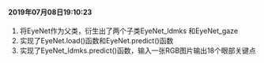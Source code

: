 #### 2019年07月08日19:10:23

1. 将EyeNet作为父类，衍生出了两个子类EyeNet_ldmks 和EyeNet_gaze
2. 实现了EyeNet.load()函数和EyeNet.predict()函数
3. 实现了EyeNet_ldmks.predict()函数，输入一张RGB图片输出18个眼部关键点
